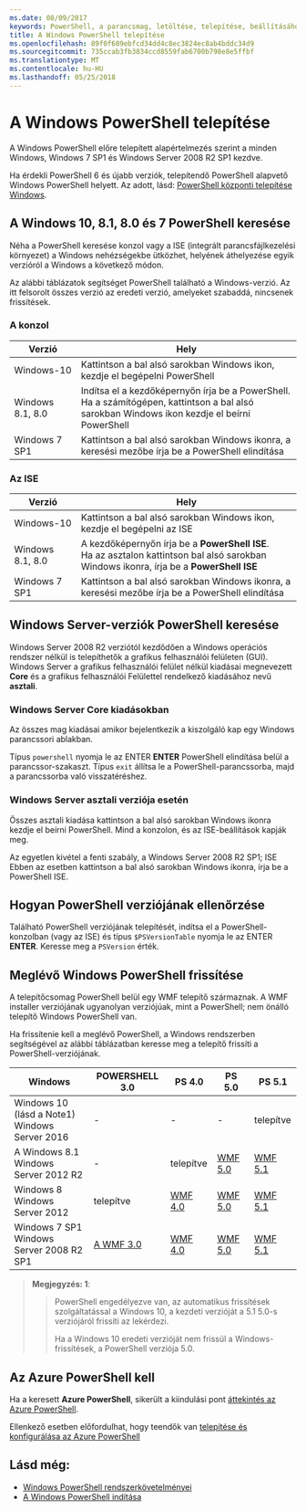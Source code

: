 ```yaml
---
ms.date: 08/09/2017
keywords: PowerShell, a parancsmag, letöltése, telepítése, beállításához, windows 10, windows 8.1, windows 8.0-s, windows 7
title: A Windows PowerShell telepítése
ms.openlocfilehash: 89f0f689ebfcd34dd4c8ec3824ec8ab4bddc34d9
ms.sourcegitcommit: 735ccab3fb3834ccd8559fab6700b798e8e5ffbf
ms.translationtype: MT
ms.contentlocale: hu-HU
ms.lasthandoff: 05/25/2018
---
```

# <a name="installing-windows-powershell"></a>A Windows PowerShell telepítése
A Windows PowerShell előre telepített alapértelmezés szerint a minden Windows, Windows 7 SP1 és Windows Server 2008 R2 SP1 kezdve.

Ha érdekli PowerShell 6 és újabb verziók, telepítendő PowerShell alapvető Windows PowerShell helyett. Az adott, lásd: [PowerShell központi telepítése Windows](Installing-PowerShell-Core-on-Windows.md).

## <a name="finding-powershell-in-windows-10-81-80-and-7"></a>A Windows 10, 8.1, 8.0 és 7 PowerShell keresése

Néha a PowerShell keresése konzol vagy a ISE (integrált parancsfájlkezelési környezet) a Windows nehézségekbe ütközhet, helyének áthelyezése egyik verzióról a Windows a következő módon.

Az alábbi táblázatok segítséget PowerShell található a Windows-verzió.
Az itt felsorolt összes verzió az eredeti verzió, amelyeket szabaddá, nincsenek frissítések.

### <a name="for-console"></a>A konzol

Verzió | Hely
-- | --
Windows-10 | Kattintson a bal alsó sarokban Windows ikon, kezdje el begépelni PowerShell
Windows 8.1, 8.0 | Indítsa el a kezdőképernyőn írja be a PowerShell.<br/>Ha a számítógépen, kattintson a bal alsó sarokban Windows ikon kezdje el beírni PowerShell
Windows 7 SP1 | Kattintson a bal alsó sarokban Windows ikonra, a keresési mezőbe írja be a PowerShell elindítása

### <a name="for-ise"></a>Az ISE

Verzió | Hely
-- | --
Windows-10 | Kattintson a bal alsó sarokban Windows ikon, kezdje el begépelni az ISE
Windows 8.1, 8.0 | A kezdőképernyőn írja be a **PowerShell ISE**.<br/>Ha az asztalon kattintson bal alsó sarokban Windows ikonra, írja be a **PowerShell ISE**
Windows 7 SP1 | Kattintson a bal alsó sarokban Windows ikonra, a keresési mezőbe írja be a PowerShell elindítása

## <a name="finding-powershell-in-windows-server-versions"></a>Windows Server-verziók PowerShell keresése

Windows Server 2008 R2 verziótól kezdődően a Windows operációs rendszer nélkül is telepíthetők a grafikus felhasználói felületen (GUI).
Windows Server a grafikus felhasználói felület nélkül kiadásai megnevezett **Core** és a grafikus felhasználói Felülettel rendelkező kiadásához nevű **asztali**.

### <a name="windows-server-core-editions"></a>Windows Server Core kiadásokban

Az összes mag kiadásai amikor bejelentkezik a kiszolgáló kap egy Windows parancssori ablakban.

Típus `powershell` nyomja le az ENTER **ENTER** PowerShell elindítása belül a parancssor-szakaszt.
Típus `exit` állítsa le a PowerShell-parancssorba, majd a parancssorba való visszatéréshez.

### <a name="windows-server-desktop-editions"></a>Windows Server asztali verziója esetén

Összes asztali kiadása kattintson a bal alsó sarokban Windows ikonra kezdje el beírni PowerShell.
Mind a konzolon, és az ISE-beállítások kapják meg.

Az egyetlen kivétel a fenti szabály, a Windows Server 2008 R2 SP1; ISE Ebben az esetben kattintson a bal alsó sarokban Windows ikonra, írja be a PowerShell ISE.

## <a name="how-to-check-the-version-of-powershell"></a>Hogyan PowerShell verziójának ellenőrzése

Található PowerShell verziójának telepítését, indítsa el a PowerShell-konzolban (vagy az ISE) és típus `$PSVersionTable` nyomja le az ENTER **ENTER**. Keresse meg a `PSVersion` érték.

## <a name="upgrading-existing-windows-powershell"></a>Meglévő Windows PowerShell frissítése

A telepítőcsomag PowerShell belül egy WMF telepítő származnak.
A WMF installer verziójának ugyanolyan verziójúak, mint a PowerShell; nem önálló telepítő Windows PowerShell van.

Ha frissítenie kell a meglévő PowerShell, a Windows rendszerben segítségével az alábbi táblázatban keresse meg a telepítő frissíti a PowerShell-verziójának.

Windows | POWERSHELL 3.0 | PS 4.0 | PS 5.0 | PS 5.1 |
--|--|--|--|--|
Windows 10 (lásd a Note1)<br/>Windows Server 2016 | - | - | - | telepítve
A Windows 8.1<br/>Windows Server 2012 R2 | - | telepítve | [WMF 5.0](https://www.microsoft.com/en-us/download/details.aspx?id=50395) | [WMF 5.1](https://www.microsoft.com/en-us/download/details.aspx?id=54616)
Windows 8<br/>Windows Server 2012 | telepítve | [WMF 4.0](https://www.microsoft.com/en-us/download/details.aspx?id=40855) | [WMF 5.0](https://www.microsoft.com/en-us/download/details.aspx?id=50395) | [WMF 5.1](https://www.microsoft.com/en-us/download/details.aspx?id=54616)
Windows 7 SP1<br/>Windows Server 2008 R2 SP1 | [A WMF 3.0](https://www.microsoft.com/en-us/download/details.aspx?id=34595) | [WMF 4.0](https://www.microsoft.com/en-us/download/details.aspx?id=40855) | [WMF 5.0](https://www.microsoft.com/en-us/download/details.aspx?id=50395) | [WMF 5.1](https://www.microsoft.com/en-us/download/details.aspx?id=54616)

> **Megjegyzés: 1**:
  >>
  >> PowerShell engedélyezve van, az automatikus frissítések szolgáltatással a Windows 10, a kezdeti verzióját a 5.1 5.0-s verziójáról frissíti az lekérdezi.
  >>
  >> Ha a Windows 10 eredeti verzióját nem frissül a Windows-frissítések, a PowerShell verziója 5.0.

## <a name="need-azure-powershell"></a>Az Azure PowerShell kell

Ha a keresett **Azure PowerShell**, sikerült a kiindulási pont [áttekintés az Azure PowerShell](https://docs.microsoft.com/powershell/azure).

Ellenkező esetben előfordulhat, hogy teendők van [telepítése és konfigurálása az Azure PowerShell](https://docs.microsoft.com/powershell/azure/install-azurerm-ps)

## <a name="see-also"></a>Lásd még:

- [Windows PowerShell rendszerkövetelményei](Windows-PowerShell-System-Requirements.md)
- [A Windows PowerShell indítása](Starting-Windows-PowerShell.md)